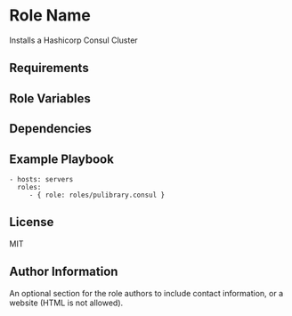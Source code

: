 Role Name
=========

Installs a Hashicorp Consul Cluster

Requirements
------------


Role Variables
--------------


Dependencies
------------


Example Playbook
----------------

    - hosts: servers
      roles:
         - { role: roles/pulibrary.consul }

License
-------

MIT

Author Information
------------------

An optional section for the role authors to include contact information, or a
website (HTML is not allowed).
